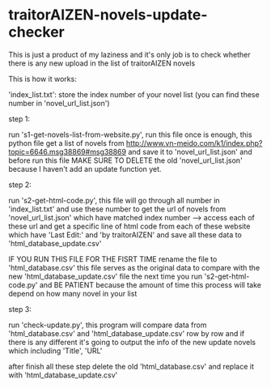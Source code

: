 # traitorAIZEN-novels-update-checker
This is just a product of my laziness and it's only job is to check whether there is any new upload in the list of traitorAIZEN novels

This is how it works: 

'index_list.txt': store the index number of your novel list (you can find these number in 'novel_url_list.json')

step 1: 

run 's1-get-novels-list-from-website.py', run this file once is enough, this python file get a list of novels from http://www.vn-meido.com/k1/index.php?topic=6646.msg38869#msg38869 and save it to 'novel_url_list.json' and before run this file MAKE SURE TO DELETE the old 'novel_url_list.json' because I haven't add an update function yet.



step 2: 

run 's2-get-html-code.py', this file will go through all number in 'index_list.txt' and use these number to get the url of novels from 'novel_url_list.json' which have matched index number --> access each of these url and get a specific line of html code from each of these website which have 'Last Edit:' and 'by traitorAIZEN'
and save all these data to 'html_database_update.csv'

IF YOU RUN THIS FILE FOR THE FISRT TIME rename the file to 'html_database.csv' this file serves as the original data to compare with the new 'html_database_update.csv' file the next time you run 's2-get-html-code.py' and BE PATIENT because the amount of time this process will take depend on how many novel in your list 



step 3:

run 'check-update.py', this program will compare data from 'html_database.csv' and 'html_database_update.csv' row by row and if there is any different it's going to output the info of the new update novels which including 'Title', 'URL'


after finish all these step delete the old 'html_database.csv' and replace it with 'html_database_update.csv'
